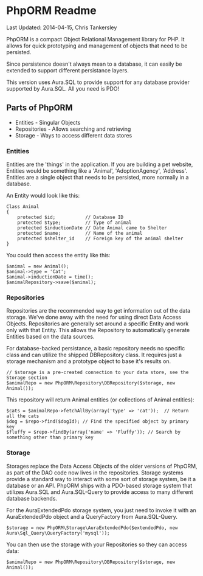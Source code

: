 # PhpORM Readme
Last Updated: 2014-04-15, Chris Tankersley

PhpORM is a compact Object Relational Management library for PHP. It allows for 
quick prototyping and management of objects that need to be persisted.

Since persistence doesn't always mean to a database, it can easily be extended
to support different persistance layers.

This version uses Aura.SQL to provide support for any database provider supported by Aura.SQL. All you need is PDO!

## Parts of PhpORM
* Entities - Singular Objects
* Repositories - Allows searching and retrieving
* Storage - Ways to access different data stores

### Entities
Entities are the 'things' in the application. If you are building a pet
website, Entities would be something like a 'Animal', 'AdoptionAgency',
'Address'. Entities are a single object that needs to be persisted, more
normally in a database.

An Entity would look like this:

    Class Animal
    {
        protected $id;           // Database ID
        protected $type;         // Type of animal
        protected $inductionDate // Date Animal came to Shelter
        protected $name;         // Name of the animal
        protected $shelter_id    // Foreign key of the animal shelter
    }

You could then access the entity like this:

    $animal = new Animal();
    $animal->type = 'Cat';
    $animal->inductionDate = time();
    $animalRepository->save($animal);

### Repositories
Repositories are the recommended way to get information out of the data storage. We've done away with the need for using
direct Data Access Objects. Repositories are generally set around a specific Entity and work only with that Entity. This
allows the Repository to automatically generate Entities based on the data sources.

For database-backed persistance, a basic repository needs no specific class and can utilize the shipped DBRepository class.
It requires just a storage mechanism and a prototype object to base it's results on.

    // $storage is a pre-created connection to your data store, see the Storage section
    $animalRepo = new PhpORM\Repository\DBRepository($storage, new Animal());

This repository will return Animal entities (or collections of Animal entities):

    $cats = $animalRepo->fetchAllBy(array('type' => 'cat'));  // Return all the cats
    $dog = $repo->find($dogId); // Find the specified object by primary key
    $fluffy = $repo->findBy(array('name' => 'Fluffy')); // Search by something other than primary key
  
### Storage
Storages replace the Data Access Objects of the older versions of PhpORM, as part of the DAO code now lives in the repositories.
Storage systems provide a standard way to interact with some sort of storage system, be it a database or an API. PhpORM
ships with a PDO-based storage system that utilizes Aura.SQL and Aura.SQL-Query to provide access to many different
database backends.

For the AuraExtendedPdo storage system, you just need to invoke it with an AuraExtendedPdo object and a QueryFactory from
Aura.SQL-Query.

    $storage = new PhpORM\Storage\AuraExtendedPdo($extendedPdo, new Aura\Sql_Query\QueryFactory('mysql'));

You can then use the storage with your Repositories so they can access data:

    $animalRepo = new PhpORM\Repository\DBRepository($storage, new Animal());
